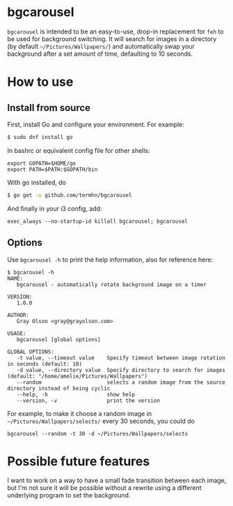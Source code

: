 # bgcarousel

`bgcarousel` is intended to be an easy-to-use, drop-in replacement for `feh` to be used for background switching. It will 
search for images in a directory (by default `~/Pictures/Wallpapers/`) and automatically swap your background after a set 
amount of time, defaulting to 10 seconds.

# How to use

## Install from source

First, install Go and configure your environment. For example:

```sh
$ sudo dnf install go
```
In bashrc or equivalent config file for other shells:
```
export GOPATH=$HOME/go
export PATH=$PATH:$GOPATH/bin
```

With go installed, do

```sh
$ go get -u github.com/termhn/bgcarousel
```
And finally in your i3 config, add:

```
exec_always --no-startup-id killall bgcarousel; bgcarousel
```

## Options
Use `bgcarousel -h` to print the help information, also for reference here:
```
$ bgcarousel -h
NAME:
   bgcarousel - automatically rotate background image on a timer
   
VERSION:
   1.0.0
   
AUTHOR:
   Gray Olson <gray@grayolson.com>
   
USAGE:
   bgcarousel [global options]
   
GLOBAL OPTIONS:
   -t value, --timeout value    Specify timeout between image rotation in seconds (default: 10)
   -d value, --directory value  Specify directory to search for images (default: "/home/amelie/Pictures/Wallpapers")
   --random                     selects a random image from the source directory instead of being cyclic
   --help, -h                   show help
   --version, -v                print the version
```
For example, to make it choose a random image in `~/Pictures/Wallpapers/selects/` every 30 seconds, you could do
```
bgcarousel --random -t 30 -d ~/Pictures/Wallpapers/selects
```

# Possible future features
I want to work on a way to have a small fade transition between each image, but I'm not sure it will be possible 
without a rewrite using a different underlying program to set the background.

